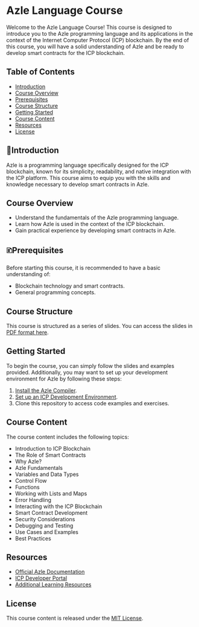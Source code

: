 # Azle Language Course

Welcome to the Azle Language Course! This course is designed to introduce you to the Azle programming language and its applications in the context of the Internet Computer Protocol (ICP) blockchain. By the end of this course, you will have a solid understanding of Azle and be ready to develop smart contracts for the ICP blockchain.

## Table of Contents
- [Introduction](#introduction)
- [Course Overview](#course-overview)
- [Prerequisites](#prerequisites)
- [Course Structure](#course-structure)
- [Getting Started](#getting-started)
- [Course Content](#course-content)
- [Resources](#resources)
- [License](#license)

## 🌱Introduction
Azle is a programming language specifically designed for the ICP blockchain, known for its simplicity, readability, and native integration with the ICP platform. This course aims to equip you with the skills and knowledge necessary to develop smart contracts in Azle.

## Course Overview
- Understand the fundamentals of the Azle programming language.
- Learn how Azle is used in the context of the ICP blockchain.
- Gain practical experience by developing smart contracts in Azle.

## 🗈Prerequisites
Before starting this course, it is recommended to have a basic understanding of:
- Blockchain technology and smart contracts.
- General programming concepts.

## Course Structure
This course is structured as a series of slides. You can access the slides in [PDF format here](https://docs.google.com/document/d/1OW3oT8F9pumYg3hmybrHFB8T0VpDwDgRVE5PfVkHFJI/edit).

## Getting Started
To begin the course, you can simply follow the slides and examples provided. Additionally, you may want to set up your development environment for Azle by following these steps:
1. [Install the Azle Compiler](https://demergent-labs.github.io/azle/installation.html).
2. [Set up an ICP Development Environment](https://internetcomputer.org/docs/current/developer-docs/setup/quickstart/#install-the-ic-sdk).
3. Clone this repository to access code examples and exercises.

## Course Content
The course content includes the following topics:
- Introduction to ICP Blockchain
- The Role of Smart Contracts
- Why Azle?
- Azle Fundamentals
- Variables and Data Types
- Control Flow
- Functions
- Working with Lists and Maps
- Error Handling
- Interacting with the ICP Blockchain
- Smart Contract Development
- Security Considerations
- Debugging and Testing
- Use Cases and Examples
- Best Practices

## Resources
- [Official Azle Documentation](https://demergent-labs.github.io/azle/the_azle_book.html)
- [ICP Developer Portal](https://internetcomputer.org/docs/current/homel)
- [Additional Learning Resources](https://internetcomputer.org/docs/current/developer-docs/backend/choosing-language)

## License
This course content is released under the [MIT License](link-to-license-file).
